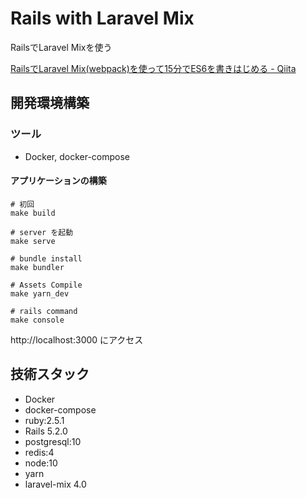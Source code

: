 # Rails with Laravel Mix

RailsでLaravel Mixを使う

[RailsでLaravel Mix(webpack)を使って15分でES6を書きはじめる - Qiita](https://qiita.com/saboyutaka/items/8efbb7778993599e52de)


## 開発環境構築

### ツール
* Docker, docker-compose

#### アプリケーションの構築
```
# 初回
make build

# server を起動
make serve

# bundle install
make bundler

# Assets Compile
make yarn_dev

# rails command
make console
```

http://localhost:3000 にアクセス

## 技術スタック
* Docker
* docker-compose
* ruby:2.5.1
* Rails 5.2.0
* postgresql:10
* redis:4
* node:10
* yarn
* laravel-mix 4.0

